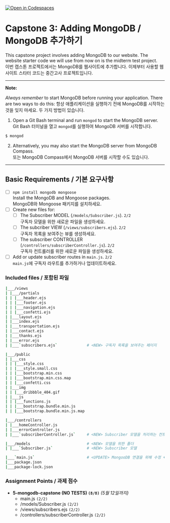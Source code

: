 [![Open in Codespaces](https://classroom.github.com/assets/launch-codespace-7f7980b617ed060a017424585567c406b6ee15c891e84e1186181d67ecf80aa0.svg)](https://classroom.github.com/open-in-codespaces?assignment_repo_id=15006819)
# Capstone 3: Adding MongoDB / MongoDB 추가하기

This capstone project involves adding MongoDB to our website. The website starter code we will use from now on is the midterm test project.<br>
이번 캡스톤 프로젝트에서는 MongoDB를 웹사이트에 추가합니다. 이제부터 사용할 웹사이트 스타터 코드는 중간고사 프로젝트입니다.

---

**Note:**

_Always remember_ to start MongoDB before running your application. There are two ways to do this:
항상 애플리케이션을 실행하기 전에 MongoDB를 시작하는 것을 잊지 마세요. 두 가지 방법이 있습니다.

1. Open a Git Bash terminal and run `mongod` to start the MongoDB server.<br>
   Git Bash 터미널을 열고 `mongod`를 실행하여 MongoDB 서버를 시작합니다.

```bash
$ mongod
```

2. Alternatively, you may also start the MongoDB server from MongoDB Compass.<br>
   또는 MongoDB Compass에서 MongoDB 서버를 시작할 수도 있습니다.

---

## Basic Requirements / 기본 요구사항

- [ ] `npm install mongodb mongoose`<br>
      Install the MongoDB and Mongoose packages.<br>
      MongoDB와 Mongoose 패키지를 설치하세요.
- [ ] Create new files for:
  - [ ] The Subscriber MODEL (`/models/Subscriber.js`). `2/2`<br>
        구독자 모델을 위한 새로운 파일을 생성하세요.
  - [ ] The subcriber VIEW (`/views/subscribers.ejs`). `2/2`<br>
        구독자 목록을 보여주는 뷰를 생성하세요.
  - [ ] The subscriber CONTROLLER (`/controllers/subscriberController.js`). `2/2`<br>
        구독자 컨트롤러를 위한 새로운 파일을 생성하세요.
- [ ] Add or update subscriber routes in `main.js`. `2/2`<br>
      `main.js`에 구독자 라우트를 추가하거나 업데이트하세요.

### Included files / 포함된 파일

```bash
|___/views
| |___/partials
| | |___header.ejs
| | |___footer.ejs
| | |___navigation.ejs
| | |___confetti.ejs
| |___layout.ejs
| |___index.ejs
| |___transportation.ejs
| |___contact.ejs
| |___thanks.ejs
| |___error.ejs
| |___`subscribers.ejs`             # <NEW> 구독자 목록을 보여주는 페이지

|___/public
| |___css
| | |___style.css
| | |___style.small.css
| | |___bootstrap.min.css
| | |___bootstrap.min.css.map
| | |___confetti.css
| |___img
| | |___dribbble_404.gif
| |___js
| | |___functions.js
| | |___bootstrap.bundle.min.js
| | |___bootstrap.bundle.min.js.map

|___/controllers
| |___homeController.js
| |___errorController.js
| |___`subscriberController.js`     # <NEW> Subscriber 모델을 처리하는 컨트롤러

|___/models                         # <NEW> 모델을 위한 폴더
| |___`Subscriber.js`               # <NEW> Subscriber 모델

|___`main.js`                       # <UPDATE> MongooDB 연결을 위해 수정 + 구독자 목록을 보여주는 라우트 추가
|___package.json
|___package-lock.json
```

### Assignment Points / 과제 점수

- **5-mongodb-capstone (NO TESTS) `(8/8)`** _(5월 12일까지)_
  - main.js `(2/2)`
  - /models/Subscriber.js `(2/2)`
  - /views/subscribers.ejs `(2/2)`
  - /controllers/subscriberController.js `(2/2)`